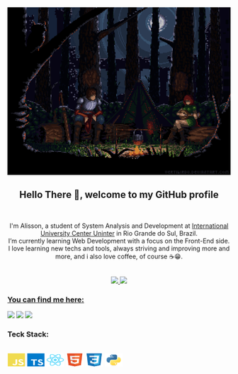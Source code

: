 <div align="center">
    <img src="assets/gif/camp.gif" alt="pixel ilustration, two persons on a camp">
    <h2>Hello There 👋, welcome to my GitHub profile</h2>
    <br>
    <p>I'm Alisson, a student of System Analysis and Development at 
        <a href="https://www.uninter.com/">International University Center Uninter</a> 
        in Rio Grande do Sul, Brazil.
        <br>
        I’m currently learning Web Development with a focus on the Front-End side. I love
        learning new techs and tools, always striving and improving more and more, and i also love coffee, of course ☕😁.
    </p>
    <br>
</div>
<div align="center">
    <a href="https://github.com/AlissonS47">
    <img height="180em" src="https://github-readme-stats.vercel.app/api?username=AlissonS47&show_icons=true&theme=great-gatsby&include_all_commits=true&count_private=true"/>
    <img height="180em" src="https://github-readme-stats.vercel.app/api/top-langs/?username=AlissonS47&layout=compact&langs_count=7&theme=great-gatsby"/>
</div>
<h3>You can find me here:</h3>
<div> 
    <a href="https://www.linkedin.com/in/alisson-silva47/" target="_blank"><img src="https://img.shields.io/badge/-LinkedIn-%230077B5?style=for-the-badge&logo=linkedin&logoColor=white" target="_blank"></a> 
    <a href="https://www.instagram.com/alissons47" target="_blank"><img src="https://img.shields.io/badge/-Instagram-%23E4405F?style=for-the-badge&logo=instagram&logoColor=white" target="_blank"></a>
    <a href = "mailto:tec.alissons47@gmail.com"><img src="https://img.shields.io/badge/-Gmail-%23333?style=for-the-badge&logo=gmail&logoColor=white" target="_blank"></a>
  </div>
<h3>Teck Stack:</h3>
<div style="display: inline_block"><br>
    <img align="center" alt="JavaScript-Icon" height="30" width="40" src="https://raw.githubusercontent.com/devicons/devicon/master/icons/javascript/javascript-plain.svg">
    <img align="center" alt="TypeScrypt-Icon" height="30" width="40" src="https://raw.githubusercontent.com/devicons/devicon/master/icons/typescript/typescript-plain.svg">
    <img align="center" alt="React-Icon" height="30" width="40" src="https://raw.githubusercontent.com/devicons/devicon/master/icons/react/react-original.svg">
    <img align="center" alt="HTML-Icon" height="30" width="40" src="https://raw.githubusercontent.com/devicons/devicon/master/icons/html5/html5-original.svg">
    <img align="center" alt="CSS-ICON" height="30" width="40" src="https://raw.githubusercontent.com/devicons/devicon/master/icons/css3/css3-original.svg">
    <img align="center" alt="Python-Icon" height="30" width="40" src="https://raw.githubusercontent.com/devicons/devicon/master/icons/python/python-original.svg">
</div>
